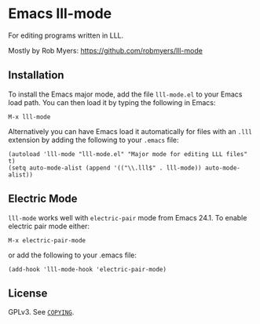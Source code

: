 # Emacs lll-mode

For editing programs written in LLL.

Mostly by Rob Myers: https://github.com/robmyers/lll-mode


## Installation

To install the Emacs major mode, add the file `lll-mode.el` to your Emacs
load path. You can then load it by typing the following in Emacs:

```
M-x lll-mode
```

Alternatively you can have Emacs load it automatically for files with an
`.lll` extension by adding the following to your `.emacs` file:

``` elisp
(autoload 'lll-mode "lll-mode.el" "Major mode for editing LLL files" t)
(setq auto-mode-alist (append '(("\\.lll$" . lll-mode)) auto-mode-alist))
```

## Electric Mode

`lll-mode` works well with `electric-pair` mode from Emacs 24.1.
To enable electric pair mode either:

```
M-x electric-pair-mode
```

or add the following to your .emacs file:

``` elisp
(add-hook 'lll-mode-hook 'electric-pair-mode)
```

## License

GPLv3. See [`COPYING`](COPYING).
